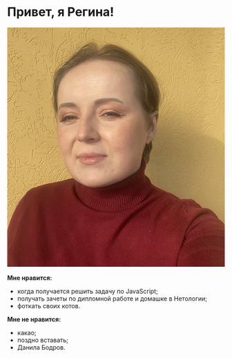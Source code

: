 # Привет, я Регина!
![](IMG_6400.jpg)

**Мне нравится:**
* когда получается решить задачу по JavaScript;
* получать зачеты по дипломной работе и домашке в Нетологии;
* фоткать своих котов.

**Мне не нравится:**
* какао;
* поздно вставать;
* Данила Бодров.

